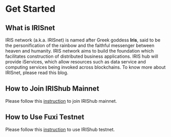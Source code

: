 # Get Started

## What is IRISnet

IRIS network (a.k.a. IRISnet) is named after Greek goddess **Iris**, said to be the personification of the rainbow and the faithful messenger between heaven and humanity. IRIS network aims to build the foundation which facilitates construction of distributed business applications. IRIS hub will provide iServices, which allow resources such as data service and computing services being invoked across blockchains. To know more about IRISnet, please read this blog.

## How to Join IRIShub  Mainnet


Please follow this [instruction](Join-the-Mainnet.md) to join IRIShub mainnet.


## How to Use Fuxi Testnet


Please follow this [instruction](Join-the-Testnet.md) to use IRIShub testnet.
